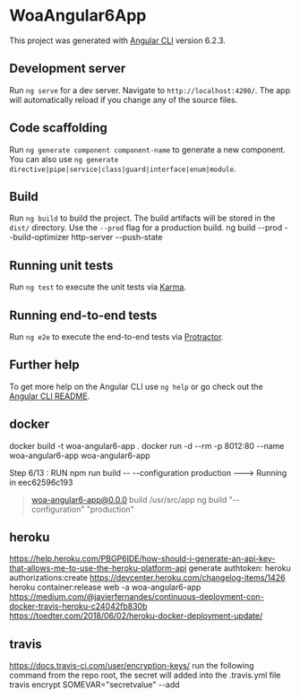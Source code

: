 # WoaAngular6App

This project was generated with [Angular CLI](https://github.com/angular/angular-cli) version 6.2.3.

## Development server

Run `ng serve` for a dev server. Navigate to `http://localhost:4200/`. The app will automatically reload if you change any of the source files.

## Code scaffolding

Run `ng generate component component-name` to generate a new component. You can also use `ng generate directive|pipe|service|class|guard|interface|enum|module`.

## Build

Run `ng build` to build the project. The build artifacts will be stored in the `dist/` directory. Use the `--prod` flag for a production build.
ng build --prod --build-optimizer
http-server --push-state

## Running unit tests

Run `ng test` to execute the unit tests via [Karma](https://karma-runner.github.io).

## Running end-to-end tests

Run `ng e2e` to execute the end-to-end tests via [Protractor](http://www.protractortest.org/).

## Further help

To get more help on the Angular CLI use `ng help` or go check out the [Angular CLI README](https://github.com/angular/angular-cli/blob/master/README.md).

## docker
docker build -t woa-angular6-app .
docker run -d --rm -p 8012:80 --name woa-angular6-app woa-angular6-app

Step 6/13 : RUN npm run build -- --configuration production
 ---> Running in eec62596c193

> woa-angular6-app@0.0.0 build /usr/src/app
> ng build "--configuration" "production"

## heroku
https://help.heroku.com/PBGP6IDE/how-should-i-generate-an-api-key-that-allows-me-to-use-the-heroku-platform-api
generate authtoken: heroku authorizations:create
https://devcenter.heroku.com/changelog-items/1426
heroku container:release web -a woa-angular6-app
https://medium.com/@javierfernandes/continuous-deployment-con-docker-travis-heroku-c24042fb830b
https://toedter.com/2018/06/02/heroku-docker-deployment-update/

## travis 
https://docs.travis-ci.com/user/encryption-keys/
run the following command from the repo root, the secret will added into the .travis.yml file
travis encrypt SOMEVAR="secretvalue" --add